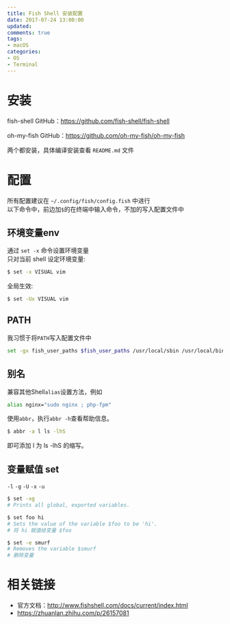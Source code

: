 ```yaml
---
title: Fish Shell 安装配置
date: 2017-07-24 13:00:00
updated:
comments: true
tags:
- macOS
categories:
- OS
- Terminal
---
```


# 安装

fish-shell GitHub：https://github.com/fish-shell/fish-shell

oh-my-fish GitHub：https://github.com/oh-my-fish/oh-my-fish

两个都安装，具体编译安装查看 `README.md` 文件

<!--more-->

# 配置

所有配置建议在 `~/.config/fish/config.fish` 中进行  
以下命令中，前边加`$`的在终端中输入命令，不加的写入配置文件中

## 环境变量env

通过 `set -x` 命令设置环境变量  
只对当前 shell 设定环境变量:

```bash
$ set -x VISUAL vim
```

全局生效:

```bash
$ set -Ux VISUAL vim
```

## PATH

我习惯于将`PATH`写入配置文件中

```bash
set -gx fish_user_paths $fish_user_paths /usr/local/sbin /usr/local/bin
```

## 别名

兼容其他Shell`alias`设置方法，例如

```bash
alias nginx="sudo nginx ; php-fpm"
```

使用`abbr`，执行`abbr -h`查看帮助信息。

```bash
$ abbr -a l ls -lhS
```

即可添加 l 为 ls -lhS 的缩写。

## 变量赋值 set

`-l` `-g` `-U` `-x` `-u`

```bash
$ set -xg
# Prints all global, exported variables.

$ set foo hi
# Sets the value of the variable $foo to be 'hi'.
# 将 hi 赋值给变量 $foo

$ set -e smurf
# Removes the variable $smurf
# 删除变量
```

# 相关链接

* 官方文档：http://www.fishshell.com/docs/current/index.html  
* https://zhuanlan.zhihu.com/p/26157081
